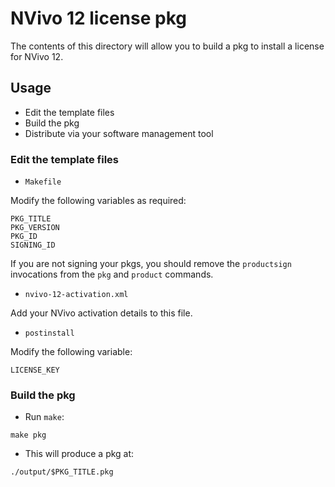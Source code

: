 # NVivo 12 license pkg

The contents of this directory will allow you to build a pkg to install a license for NVivo 12.

## Usage

* Edit the template files
* Build the pkg
* Distribute via your software management tool

### Edit the template files

* `Makefile`

Modify the following variables as required:

```
PKG_TITLE
PKG_VERSION
PKG_ID
SIGNING_ID
```

If you are not signing your pkgs, you should remove the `productsign` invocations from the `pkg` and `product` commands.

* `nvivo-12-activation.xml`

Add your NVivo activation details to this file.

* `postinstall`

Modify the following variable:

```
LICENSE_KEY
```

### Build the pkg

* Run `make`:

```
make pkg
```

* This will produce a pkg at:

`./output/$PKG_TITLE.pkg`
